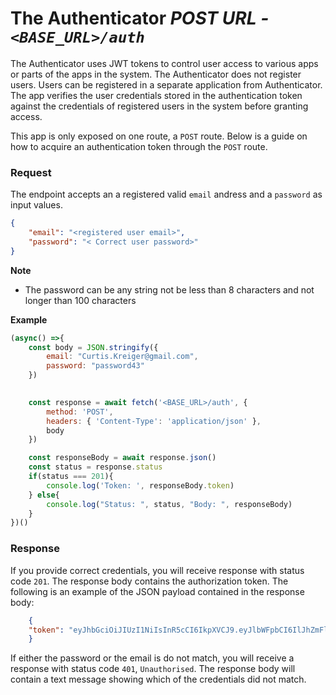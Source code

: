 # The Authenticator *POST  URL - `<BASE_URL>/auth`*

The Authenticator uses JWT tokens to control user access to various apps or parts of the apps in the system. The Authenticator does not register users. Users can be registered in a separate application from Authenticator. The app verifies the user credentials stored in the authentication token against the credentials of registered users in the system before granting access. 

This app is only exposed on one route, a `POST` route. Below is a guide on how to acquire an authentication token through the `POST` route.

### Request
The endpoint accepts an a registered valid `email` andress and a `password` as input values.

``` json
{
    "email": "<registered user email>",
    "password": "< Correct user password>"
}
```

**Note**
- The password can be any string not be less than 8 characters and not longer than 100 characters

**Example**

```javascript
(async() =>{
    const body = JSON.stringify({
        email: "Curtis.Kreiger@gmail.com",
        password: "password43"
    })

    
    const response = await fetch('<BASE_URL>/auth', {
        method: 'POST',
        headers: { 'Content-Type': 'application/json' },
        body
    })

    const responseBody = await response.json()
    const status = response.status
    if(status === 201){
        console.log('Token: ', responseBody.token)
    } else{
        console.log("Status: ", status, "Body: ", responseBody)
    }
})()
```

### Response
If you provide correct credentials, you will receive response with status code `201`. The response body contains the authorization token. The following is an example of the JSON payload contained in the response body:

``` json
    {
    "token": "eyJhbGciOiJIUzI1NiIsInR5cCI6IkpXVCJ9.eyJlbWFpbCI6IlJhZmFlbEJlcmduYXVtQGVyZC5lZHUiLCJmdWxsTmFtZSI6IkRhcmxlbmUgSGlsbHMiLCJ1c2VyR3JvdXAiOiJzdXBlcnVzZXIiLCJpZCI6IjY2YWE0MjVkNmUzYjkwMTQxMDA2NTQ3NiIsImlhdCI6MTcyMjQzNDE4MCwiZXhwIjoxNzI1MDI2MTgwLCJzdWIiOiI2NmFhNDI1ZDZlM2I5MDE0MTAwNjU0NzYifQ.ZIY4jzsg21IY2esNB9W5-XYU4p9_xbI_4LzyfqquNCI"
    }
 ```

If either the password or the email is do not match, you will receive a response with status code `401`, `Unauthorised`. The response body will contain a text message showing which of the credentials did not match.